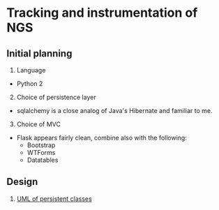 # Tracking and instrumentation of NGS

## Initial planning
1. Language
  - Python 2
2. Choice of persistence layer
  - sqlalchemy is a close analog of Java's Hibernate and familiar to me.
3. Choice of MVC
  - Flask appears fairly clean, combine also with the following:
    - Bootstrap
    - WTForms
    - Datatables

## Design
1. [UML of persistent classes](i3seqdb/i3db.xml)
